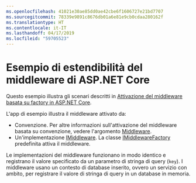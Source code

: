 ```yaml
---
ms.openlocfilehash: 41021e30ae85dd0ae42cbe6f1606727e21bd7707
ms.sourcegitcommit: 78339e9891c8676db01a6e81e9cb0cdaa280162f
ms.translationtype: HT
ms.contentlocale: it-IT
ms.lasthandoff: 04/17/2019
ms.locfileid: "59705523"
---
```

# <a name="aspnet-core-middleware-extensibility-sample"></a>Esempio di estendibilità del middleware di ASP.NET Core

Questo esempio illustra gli scenari descritti in [Attivazione del middleware basata su factory in ASP.NET Core](https://docs.microsoft.com/aspnet/core/fundamentals/middleware/middleware-extensibility).

L'app di esempio illustra il middleware attivato da:

* Convenzione. Per altre informazioni sull'attivazione del middleware basata su convenzione, vedere l'argomento [Middleware](https://docs.microsoft.com/aspnet/core/fundamentals/middleware/).
* Un'implementazione [IMiddleware](https://docs.microsoft.com/dotnet/api/microsoft.aspnetcore.http.imiddleware). La classe [IMiddlewareFactory](https://docs.microsoft.com/dotnet/api/microsoft.aspnetcore.http.imiddlewarefactory) predefinita attiva il middleware.

Le implementazioni del middleware funzionano in modo identico e registrano il valore specificato da un parametro di stringa di query (`key`). I middleware usano un contesto di database inserito, ovvero un servizio con ambito, per registrare il valore di stringa di query in un database in memoria.

